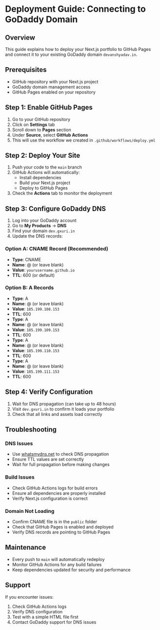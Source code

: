 # Deployment Guide: Connecting to GoDaddy Domain

## Overview

This guide explains how to deploy your Next.js portfolio to GitHub Pages and connect it to your existing GoDaddy domain `devanshyadav.in`.

## Prerequisites

- GitHub repository with your Next.js project
- GoDaddy domain management access
- GitHub Pages enabled on your repository

## Step 1: Enable GitHub Pages

1. Go to your GitHub repository
2. Click on **Settings** tab
3. Scroll down to **Pages** section
4. Under **Source**, select **GitHub Actions**
5. This will use the workflow we created in `.github/workflows/deploy.yml`

## Step 2: Deploy Your Site

1. Push your code to the `main` branch
2. GitHub Actions will automatically:
   - Install dependencies
   - Build your Next.js project
   - Deploy to GitHub Pages
3. Check the **Actions** tab to monitor the deployment

## Step 3: Configure GoDaddy DNS

1. Log into your GoDaddy account
2. Go to **My Products** → **DNS**
3. Find your domain `dev.gxuri.in`
4. Update the DNS records:

### Option A: CNAME Record (Recommended)

- **Type**: CNAME
- **Name**: @ (or leave blank)
- **Value**: `yourusername.github.io`
- **TTL**: 600 (or default)

### Option B: A Records

- **Type**: A
- **Name**: @ (or leave blank)
- **Value**: `185.199.108.153`
- **TTL**: 600
- **Type**: A
- **Name**: @ (or leave blank)
- **Value**: `185.199.109.153`
- **TTL**: 600
- **Type**: A
- **Name**: @ (or leave blank)
- **Value**: `185.199.110.153`
- **TTL**: 600
- **Type**: A
- **Name**: @ (or leave blank)
- **Value**: `185.199.111.153`
- **TTL**: 600

## Step 4: Verify Configuration

1. Wait for DNS propagation (can take up to 48 hours)
2. Visit `dev.gxuri.in` to confirm it loads your portfolio
3. Check that all links and assets load correctly

## Troubleshooting

### DNS Issues

- Use [whatsmydns.net](https://www.whatsmydns.net/) to check DNS propagation
- Ensure TTL values are set correctly
- Wait for full propagation before making changes

### Build Issues

- Check GitHub Actions logs for build errors
- Ensure all dependencies are properly installed
- Verify Next.js configuration is correct

### Domain Not Loading

- Confirm CNAME file is in the `public` folder
- Check that GitHub Pages is enabled and deployed
- Verify DNS records are pointing to GitHub Pages

## Maintenance

- Every push to `main` will automatically redeploy
- Monitor GitHub Actions for any build failures
- Keep dependencies updated for security and performance

## Support

If you encounter issues:

1. Check GitHub Actions logs
2. Verify DNS configuration
3. Test with a simple HTML file first
4. Contact GoDaddy support for DNS issues
